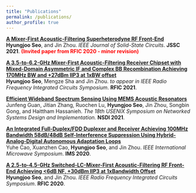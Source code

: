```yaml
---
title: "Publications"
permalink: /publications/
author_profile: true
---
```


<b>[A Mixer-First Acoustic-Filtering Superheterodyne RF Front-End](https://sscs.ieee.org/publications/ieee-journal-of-solid-state-circuits-jssc)</b> <br>
<b>Hyungjoo Seo</b>, and Jin Zhou.
<i>IEEE Journal of
Solid-State Circuits</i>. <b>JSSC 2021</b>. <b><span style="color:red">(Invited paper from RFIC 2020 - minor revision)</span></b>

<b>[A 3.5-to-6.2-GHz Mixer-First Acoustic-Filtering Receiver Chipset with
Mixed-Domain Asymmetric IF and Complex BB Recombination Achieving 170MHz BW and +27dBm
IIP3 at 1xBW offset](https://rfic-ieee.org/)</b> <br>
<b>Hyungjoo Seo</b>, Mengze Sha and Jin Zhou.
<i>to appear in IEEE Radio Frequency Integrated Circuits
Symposium</i>. <b>RFIC 2021</b>.

<b>[Efficient Wideband Spectrum
Sensing Using MEMS Acoustic Resonators](https://www.usenix.org/conference/nsdi21/presentation/guan)</b><br>
Junfeng Guan, Jitian Zhang, Ruochen Lu, <b>Hyungjoo Seo</b>, Jin Zhou, Songbin Gong, and Haittham Hassanieh.
<i>The 18th USENIX Symposium on Networked Systems Design
and Implementation. </i> <b>NSDI 2021</b>. 

<b>[An Integrated Full-Duplex/FDD Duplexer and Receiver
Achieving 100MHz Bandwidth 58dB/48dB Self-Interference Suppression Using Hybrid-Analog-Digital
Autonomous Adaptation Loops](https://ieeexplore.ieee.org/abstract/document/9223872/)</b><br>
Yuhe Cao\, Xuanzhen Cao, <b>Hyungjoo Seo</b>, and Jin Zhou.
<i>IEEE International Microwave Symposium</i>. <b>IMS 2020</b>.

<b>[A 2.5-to-4.5-GHz Switched-LC-Mixer-First Acoustic-Filtering RF Front-End
Achieving <6dB NF, +30dBm IIP3 at 1xBandwidth Offset](https://ieeexplore.ieee.org/abstract/document/9218392)</b> <br>
<b>Hyungjoo Seo</b>, and Jin Zhou.
<i>IEEE Radio Frequency Integrated Circuits
Symposium</i>. <b>RFIC 2020</b>.

